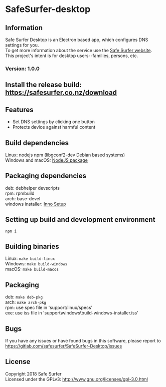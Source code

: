 # SafeSurfer-desktop

## Information
Safe Surfer Desktop is an Electron based app, which configures DNS settings for you.  
To get more information about the service use the [Safe Surfer website](http://safesurfer.co.nz).  
This project's intent is for desktop users--families, persons, etc.  

### Version: 1.0.0

## Install the release build: https://safesurfer.co.nz/download

## Features
- Set DNS settings by clicking one button  
- Protects device against harmful content  

## Build dependencies
Linux: nodejs npm (libgconf2-dev Debian based systems)  
Windows and macOS: [NodeJS package](https://nodejs.org/en/download)  

## Packaging dependencies
deb:  debhelper devscripts  
rpm:  rpmbuild  
arch: base-devel  
windows installer: [Inno Setup](http://www.jrsoftware.org/isinfo.php)

## Setting up build and development environment
`npm i`  

## Building binaries
Linux: `make build-linux`  
Windows: `make build-windows`  
macOS: `make build-macos`  

## Packaging
deb: `make deb-pkg`  
arch: `make arch-pkg`  
rpm: use spec file in 'support/linux/specs'  
exe: use iss file in 'support\windows\build-windows-installer.iss'

## Bugs
If you have any issues or have found bugs in this software, please report to https://gitlab.com/safesurfer/SafeSurfer-Desktop/issues  

## License
Copyright 2018 Safe Surfer  
Licensed under the GPLv3: http://www.gnu.org/licenses/gpl-3.0.html  
